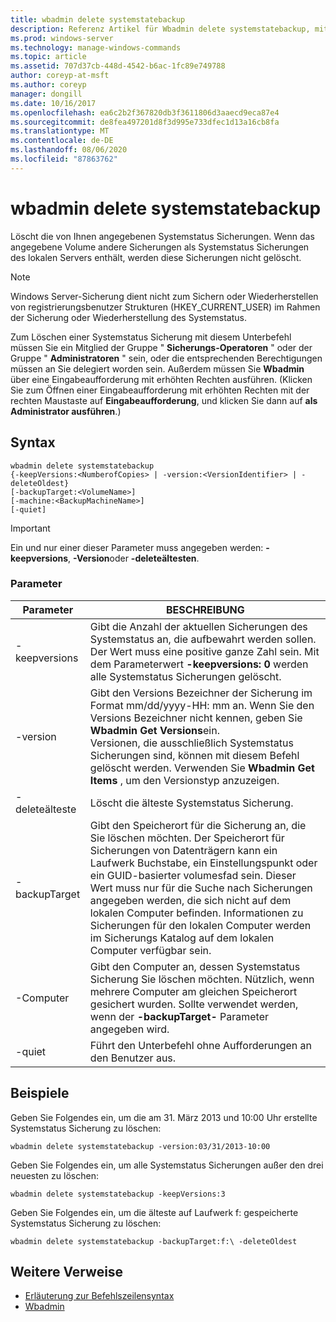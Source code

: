 ```yaml
---
title: wbadmin delete systemstatebackup
description: Referenz Artikel für Wbadmin delete systemstatebackup, mit dem die von Ihnen angegebenen Systemstatus Sicherungen gelöscht werden.
ms.prod: windows-server
ms.technology: manage-windows-commands
ms.topic: article
ms.assetid: 707d37cb-448d-4542-b6ac-1fc89e749788
author: coreyp-at-msft
ms.author: coreyp
manager: dongill
ms.date: 10/16/2017
ms.openlocfilehash: ea6c2b2f367820db3f3611806d3aaecd9eca87e4
ms.sourcegitcommit: de8fea497201d8f3d995e733dfec1d13a16cb8fa
ms.translationtype: MT
ms.contentlocale: de-DE
ms.lasthandoff: 08/06/2020
ms.locfileid: "87863762"
---
```

# <a name="wbadmin-delete-systemstatebackup"></a>wbadmin delete systemstatebackup


Löscht die von Ihnen angegebenen Systemstatus Sicherungen. Wenn das angegebene Volume andere Sicherungen als Systemstatus Sicherungen des lokalen Servers enthält, werden diese Sicherungen nicht gelöscht.

> [!NOTE]
> Windows Server-Sicherung dient nicht zum Sichern oder Wiederherstellen von registrierungsbenutzer Strukturen (HKEY_CURRENT_USER) im Rahmen der Sicherung oder Wiederherstellung des Systemstatus.

Zum Löschen einer Systemstatus Sicherung mit diesem Unterbefehl müssen Sie ein Mitglied der Gruppe " **Sicherungs-Operatoren** " oder der Gruppe " **Administratoren** " sein, oder die entsprechenden Berechtigungen müssen an Sie delegiert worden sein. Außerdem müssen Sie **Wbadmin** über eine Eingabeaufforderung mit erhöhten Rechten ausführen. (Klicken Sie zum Öffnen einer Eingabeaufforderung mit erhöhten Rechten mit der rechten Maustaste auf **Eingabeaufforderung**, und klicken Sie dann auf **als Administrator ausführen**.)


## <a name="syntax"></a>Syntax

```
wbadmin delete systemstatebackup
{-keepVersions:<NumberofCopies> | -version:<VersionIdentifier> | -deleteOldest}
[-backupTarget:<VolumeName>]
[-machine:<BackupMachineName>]
[-quiet]
```

> [!IMPORTANT]
> Ein und nur einer dieser Parameter muss angegeben werden: **-keepversions**, **-Version**oder **-deleteältesten**.

### <a name="parameters"></a>Parameter

|Parameter|BESCHREIBUNG|
|---------|-----------|
|-keepversions|Gibt die Anzahl der aktuellen Sicherungen des Systemstatus an, die aufbewahrt werden sollen. Der Wert muss eine positive ganze Zahl sein. Mit dem Parameterwert **-keepversions: 0** werden alle Systemstatus Sicherungen gelöscht.|
|-version|Gibt den Versions Bezeichner der Sicherung im Format mm/dd/yyyy-HH: mm an. Wenn Sie den Versions Bezeichner nicht kennen, geben Sie **Wbadmin Get Versions**ein.</br>Versionen, die ausschließlich Systemstatus Sicherungen sind, können mit diesem Befehl gelöscht werden. Verwenden Sie **Wbadmin Get Items** , um den Versionstyp anzuzeigen.|
|-deleteälteste|Löscht die älteste Systemstatus Sicherung.|
|-backupTarget|Gibt den Speicherort für die Sicherung an, die Sie löschen möchten. Der Speicherort für Sicherungen von Datenträgern kann ein Laufwerk Buchstabe, ein Einstellungspunkt oder ein GUID-basierter volumesfad sein. Dieser Wert muss nur für die Suche nach Sicherungen angegeben werden, die sich nicht auf dem lokalen Computer befinden. Informationen zu Sicherungen für den lokalen Computer werden im Sicherungs Katalog auf dem lokalen Computer verfügbar sein.|
|-Computer|Gibt den Computer an, dessen Systemstatus Sicherung Sie löschen möchten. Nützlich, wenn mehrere Computer am gleichen Speicherort gesichert wurden. Sollte verwendet werden, wenn der **-backupTarget-** Parameter angegeben wird.|
|-quiet|Führt den Unterbefehl ohne Aufforderungen an den Benutzer aus.|

## <a name="examples"></a>Beispiele

Geben Sie Folgendes ein, um die am 31. März 2013 und 10:00 Uhr erstellte Systemstatus Sicherung zu löschen:
```
wbadmin delete systemstatebackup -version:03/31/2013-10:00
```
Geben Sie Folgendes ein, um alle Systemstatus Sicherungen außer den drei neuesten zu löschen:
```
wbadmin delete systemstatebackup -keepVersions:3
```
Geben Sie Folgendes ein, um die älteste auf Laufwerk f: gespeicherte Systemstatus Sicherung zu löschen:
```
wbadmin delete systemstatebackup -backupTarget:f:\ -deleteOldest
```

## <a name="additional-references"></a>Weitere Verweise

- [Erläuterung zur Befehlszeilensyntax](command-line-syntax-key.md)
- [Wbadmin](wbadmin.md)
